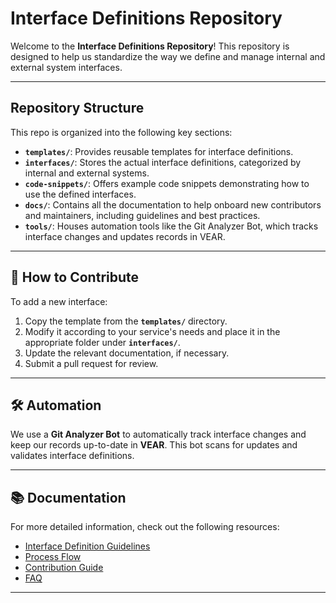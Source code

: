 # Interface Definitions Repository

Welcome to the **Interface Definitions Repository**! This repository is designed to help us standardize the way we define and manage internal and external system interfaces.

---

## Repository Structure

This repo is organized into the following key sections:

- **`templates/`**: Provides reusable templates for interface definitions.
- **`interfaces/`**: Stores the actual interface definitions, categorized by internal and external systems.
- **`code-snippets/`**: Offers example code snippets demonstrating how to use the defined interfaces.
- **`docs/`**: Contains all the documentation to help onboard new contributors and maintainers, including guidelines and best practices.
- **`tools/`**: Houses automation tools like the Git Analyzer Bot, which tracks interface changes and updates records in VEAR.

---

## 🚀 How to Contribute

To add a new interface:

1. Copy the template from the **`templates/`** directory.
2. Modify it according to your service's needs and place it in the appropriate folder under **`interfaces/`**.
3. Update the relevant documentation, if necessary.
4. Submit a pull request for review.

---

## 🛠 Automation

We use a **Git Analyzer Bot** to automatically track interface changes and keep our records up-to-date in **VEAR**. This bot scans for updates and validates interface definitions.

---

## 📚 Documentation

For more detailed information, check out the following resources:

- [Interface Definition Guidelines](./docs/interface-guidelines.md)
- [Process Flow](./docs/process-flow.md)
- [Contribution Guide](./docs/contribution-guide.md)
- [FAQ](./docs/faq.md)

---
